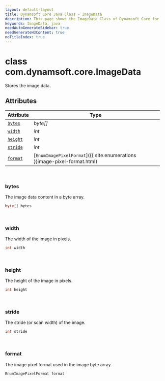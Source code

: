 ```yaml
---
layout: default-layout
title: Dynamsoft Core Java Class - ImageData
description: This page shows the ImageData Class of Dynamsoft Core for Java Language.
keywords: ImageData, java
needAutoGenerateSidebar: true
needGenerateH3Content: true
noTitleIndex: true
---
```



# class com.dynamsoft.core.ImageData
Stores the image data.  


## Attributes
    
| Attribute | Type |
|---------- | ---- |
| [`bytes`](#bytes) | *byte[]* |
| [`width`](#width) | *int* |
| [`height`](#height) | *int* |
| [`stride`](#stride) | *int* |
| [`format`](#format) | [`EnumImagePixelFormat`]({{ site.enumerations }}image-pixel-format.html) |


&nbsp;

### bytes
The image data content in a byte array. 
```java
byte[] bytes
```

&nbsp;

### width
The width of the image in pixels.  
```java
int width
```

&nbsp;

### height
The height of the image in pixels.  
```java
int height
```

&nbsp;

### stride
The stride (or scan width) of the image. 
```java
int stride
```

&nbsp;

### format
The image pixel format used in the image byte array. 
```java
EnumImagePixelFormat format
```
  

